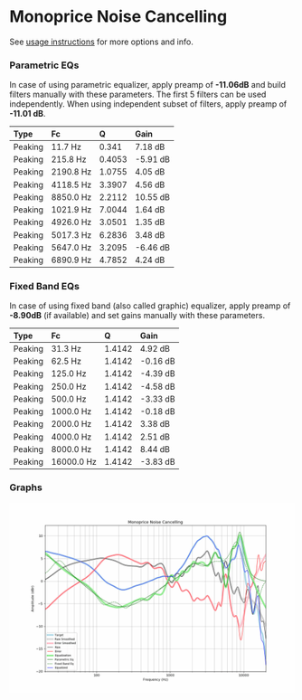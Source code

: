 # Monoprice Noise Cancelling
See [usage instructions](https://github.com/jaakkopasanen/AutoEq#usage) for more options and info.

### Parametric EQs
In case of using parametric equalizer, apply preamp of **-11.06dB** and build filters manually
with these parameters. The first 5 filters can be used independently.
When using independent subset of filters, apply preamp of **-11.01 dB**.

| Type    | Fc        |      Q | Gain     |
|:--------|:----------|:-------|:---------|
| Peaking | 11.7 Hz   | 0.341  | 7.18 dB  |
| Peaking | 215.8 Hz  | 0.4053 | -5.91 dB |
| Peaking | 2190.8 Hz | 1.0755 | 4.05 dB  |
| Peaking | 4118.5 Hz | 3.3907 | 4.56 dB  |
| Peaking | 8850.0 Hz | 2.2112 | 10.55 dB |
| Peaking | 1021.9 Hz | 7.0044 | 1.64 dB  |
| Peaking | 4926.0 Hz | 3.0501 | 1.35 dB  |
| Peaking | 5017.3 Hz | 6.2836 | 3.48 dB  |
| Peaking | 5647.0 Hz | 3.2095 | -6.46 dB |
| Peaking | 6890.9 Hz | 4.7852 | 4.24 dB  |

### Fixed Band EQs
In case of using fixed band (also called graphic) equalizer, apply preamp of **-8.90dB**
(if available) and set gains manually with these parameters.

| Type    | Fc         |      Q | Gain     |
|:--------|:-----------|:-------|:---------|
| Peaking | 31.3 Hz    | 1.4142 | 4.92 dB  |
| Peaking | 62.5 Hz    | 1.4142 | -0.16 dB |
| Peaking | 125.0 Hz   | 1.4142 | -4.39 dB |
| Peaking | 250.0 Hz   | 1.4142 | -4.58 dB |
| Peaking | 500.0 Hz   | 1.4142 | -3.33 dB |
| Peaking | 1000.0 Hz  | 1.4142 | -0.18 dB |
| Peaking | 2000.0 Hz  | 1.4142 | 3.38 dB  |
| Peaking | 4000.0 Hz  | 1.4142 | 2.51 dB  |
| Peaking | 8000.0 Hz  | 1.4142 | 8.44 dB  |
| Peaking | 16000.0 Hz | 1.4142 | -3.83 dB |

### Graphs
![](./Monoprice%20Noise%20Cancelling.png)